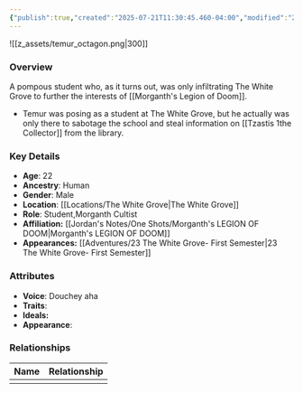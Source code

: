 ```yaml
---
{"publish":true,"created":"2025-07-21T11:30:45.460-04:00","modified":"2025-07-27T18:15:07.783-04:00","published":"2025-07-27T18:15:07.783-04:00","cssclasses":"","Age":"22","Ancestry":"Human","Gender":"Male","Location":["[[The White Grove]]"],"Role":["Student","Morganth Cultist"],"Affiliation":["[[Jordan's Notes/One Shots/Morganth's LEGION OF DOOM]]"],"Appearances":["[[23 The White Grove- First Semester]]"]}
---
```



![[z_assets/temur_octagon.png|300]]

### Overview
A pompous student who, as it turns out, was only infiltrating The White Grove to further the interests of [[Morganth's Legion of Doom]].

- Temur was posing as a student at The White Grove, but he actually was only there to sabotage the school and steal information on [[Tzastis 1the Collector]] from the library.

### Key Details
- **Age**: 22
- **Ancestry**: Human
- **Gender**: Male
- **Location**: [[Locations/The White Grove\|The White Grove]]
- **Role**: Student,Morganth Cultist
- **Affiliation:** [[Jordan's Notes/One Shots/Morganth's LEGION OF DOOM\|Morganth's LEGION OF DOOM]]
- **Appearances:** [[Adventures/23 The White Grove- First Semester\|23 The White Grove- First Semester]]

### Attributes
- **Voice**: Douchey aha
- **Traits**: 
- **Ideals:** 
- **Appearance**:

### Relationships

| Name | Relationship |
| ---- | ------------ |
|      |              |


